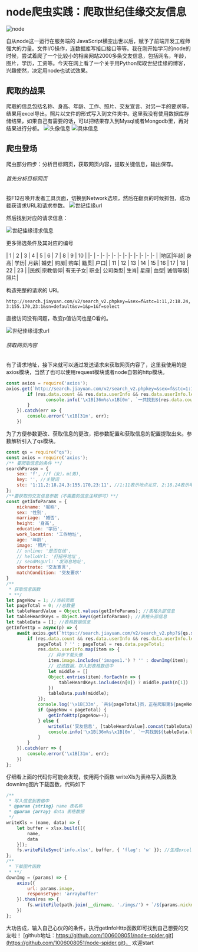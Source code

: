 # node爬虫实践：爬取世纪佳缘交友信息
![node](https://imgconvert.csdnimg.cn/aHR0cHM6Ly9kc3MwLmJhaWR1LmNvbS82T05Xc2ppcDBRSVo4dHlobnEvaXQvdT0yODIyODA2NTM5LDMwNjI1NDg1MDUmZm09ODUmYXBwPTc5JmY9SlBH?x-oss-process=image/format,png)

自从node这一运行在服务端的 JavaScript横空出世以后，赋予了前端开发工程师强大的力量。文件I/O操作，连数据库写接口接口等等。我在刚开始学习的node的时候，尝试着爬了一个比较小的相亲网站2000多条交友信息，包括网名，年龄，图片，学历，工资等。今天在网上看了一个关于用Python爬取世纪佳缘的博客，兴趣使然，决定用node也试试效果。

## 爬取的战果
爬取的信息包括名称、身高、年龄、工作、照片、交友宣言、对另一半的要求等，结果用excel导出。照片以文件的形式写入到文件夹中。这里我没有使用数据库存储结果，如果自己有需要的话，可以把结果存入到Mysql或者Mongodb里，再对结果进行分析。
![头像信息](https://img-blog.csdnimg.cn/20200111192829933.png?x-oss-process=image/watermark,type_ZmFuZ3poZW5naGVpdGk,shadow_10,text_aHR0cHM6Ly9ibG9nLmNzZG4ubmV0L3dhbmcxMDA2MDA4MDUx,size_16,color_FFFFFF,t_70)
![具体信息](https://img-blog.csdnimg.cn/20200111192935161.png?x-oss-process=image/watermark,type_ZmFuZ3poZW5naGVpdGk,shadow_10,text_aHR0cHM6Ly9ibG9nLmNzZG4ubmV0L3dhbmcxMDA2MDA4MDUx,size_16,color_FFFFFF,t_70)


## 爬虫登场
爬虫部分四步：分析目标网页，获取网页内容，提取关键信息，输出保存。

###### 首先分析目标网页

按F12召唤开发者工具页面，切换到Network选项，然后在翻页的时候抓包，成功截获请求URL和请求参数。
![世纪佳缘url](https://img-blog.csdnimg.cn/20200111194626778.png?x-oss-process=image/watermark,type_ZmFuZ3poZW5naGVpdGk,shadow_10,text_aHR0cHM6Ly9ibG9nLmNzZG4ubmV0L3dhbmcxMDA2MDA4MDUx,size_16,color_FFFFFF,t_70)

然后找到对应的请求信息：

![世纪佳缘请求信息](https://img-blog.csdnimg.cn/20200111194559195.png?x-oss-process=image/watermark,type_ZmFuZ3poZW5naGVpdGk,shadow_10,text_aHR0cHM6Ly9ibG9nLmNzZG4ubmV0L3dhbmcxMDA2MDA4MDUx,size_16,color_FFFFFF,t_70)

更多筛选条件及其对应的编号

| 1 | 2 | 3 | 4 | 5 | 6 | 7 | 8 | 9 | 10 |
|- | - |- |- |- |- |- |- |- |- |- |- |
|地区|年龄| 身高| 学历| 月薪| 婚史| 购房| 购车| 籍贯| 户口|
| 11 | 12 | 13 | 14 | 15 | 16 | 17 | 18 | 22 | 23 |
|民族|宗教信仰| 有无子女| 职业| 公司类型| 生肖| 星座| 血型| 诚信等级| 照片|


构造完整的请求的 URL

`http://search.jiayuan.com/v2/search_v2.phpkey=&sex=f&stc=1:11,2:18.24,3:155.170,23:1&sn=default&sv=1&p=1&f=select`

直接访问没有问题，改变p值访问也是O看的。

![世纪佳缘请求url](https://img-blog.csdnimg.cn/20200111200937353.png?x-oss-process=image/watermark,type_ZmFuZ3poZW5naGVpdGk,shadow_10,text_aHR0cHM6Ly9ibG9nLmNzZG4ubmV0L3dhbmcxMDA2MDA4MDUx,size_16,color_FFFFFF,t_70)
###### 获取网页内容
有了请求地址，接下来就可以通过发送请求来获取网页内容了，这里我使用的是axios模块，当然了也可以使用request模块或者node自带的http模块。

```javascript
const axios = require('axios');
axios.get(`http://search.jiayuan.com/v2/search_v2.phpkey=&sex=f&stc=1:11,2:18.24,3:155.170,23:1&sn=default&sv=1&p=1&f=select`).then(res => {
        if (res.data.count && res.data.userInfo && res.data.userInfo.length) {
               console.info('\x1B[36m%s\x1B[0m', `一共找到${res.data.count}个符合你的要求的交友信息！`);
        }
    }).catch(err => {
        console.error('\x1B[31m', err);
    })
```
为了方便参数更改、获取信息的更改，把参数配置和获取信息的配置提取出来。参数解析引入了qs模块。

```javascript
const qs = require("qs");
const axios = require('axios');
/** 要爬取信息的条件 **/
searchParasm = {
    sex: 'f', //f（女），m(男),
    key: '', //关键词
    stc: '1:11,2:18.24,3:155.170,23:11', //1:11表示地点北京, 2:18.24表示年龄18到24岁, 3:155.170表示身高在155到170, 23:11表示有照片,stc说明及更多信息请查看README
};
/**要获取的交友信息参数（不需要的信息注释即可）**/
const getInfoParams = {
    nickname: '昵称',
    sex: '性别',
    marriage: '婚否',
    height: '身高',
    education: '学历',
    work_location: '工作地址',
    age: '年龄',
    image: '照片',
    // online: '是否在线',
    // helloUrl: '打招呼地址',
    // sendMsgUrl: '发消息地址',
    shortnote: '交友宣言',
    matchCondition: '交友要求'
}
/**
 * 获取信息函数
 * **/
let pageNow = 1; //当前页面
let pageTotal = 0; //总数量
let tableHeardValue = Object.values(getInfoParams); //表格头部信息
let tableHeardKeys = Object.keys(getInfoParams); //表格头部信息
let tableData = []; //表格数据信息
getInfoHttp = async(p) => {
    await axios.get(`https://search.jiayuan.com/v2/search_v2.php?${qs.stringify(Object.assign(searchParasm,{p}))}`).then(res => {
        if (res.data.count && res.data.userInfo && res.data.userInfo.length) {
            pageTotal ? '' : pageTotal = res.data.pageTotal;
            res.data.userInfo.map(item => {
                // 异步下载头像
                item.image.includes('images1.') ? '' : downImg(item);
                // 过滤数据，存入到表格数组中
                let middle = []
                Object.entries(item).forEach(n => {
                    tableHeardKeys.includes(n[0]) ? middle.push(n[1]) : ''
                })
                tableData.push(middle);
            });
            console.log('\x1B[33m', `共${pageTotal}页，正在爬取第${pageNow}页信息`);
            if (pageNow < pageTotal) {
                getInfoHttp(pageNow++);
            } else {
                writeXls('交友信息', [tableHeardValue].concat(tableData));
                console.info('\x1B[36m%s\x1B[0m', `一共找到${tableData.length+1}个符合你的要求的交友信息！`);
            }
        }
    }).catch(err => {
        console.error('\x1B[31m', err);
    })
};
```
仔细看上面的代码你可能会发现，使用两个函数 writeXls为表格写入函数及downImg图片下载函数，代码如下

```javascript
/**
 * 写入信息到表格中
 * @param {string} name 表名称
 * @param {array} data 表格数据
 */
writeXls = (name, data) => {
    let buffer = xlsx.build([{
        name,
        data
    }]);
    fs.writeFileSync('info.xlsx', buffer, { 'flag': 'w' }); //生成excel
};
/**
 * 下载图片函数
 * **/
downImg = (params) => {
    axios({
        url: params.image,
        responseType: 'arraybuffer'
    }).then(res => {
        fs.writeFile(path.join(__dirname, './imgs/') + `/${params.nickname}.png`, res.data, { encoding: "binary" }, () => {});
    })
};
```
大功告成，输入自己心仪的的条件，执行getInfoHttp函数即可找到自己想要的交友啦！
[github地址：https://github.com/1006008051/node-spider.git](https://github.com/1006008051/node-spider.git)， 欢迎start

